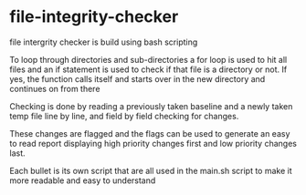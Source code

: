 # file-integrity-checker
file intergrity checker is build using bash scripting

To loop through directories and sub-directories a for loop is used to hit all files and an if statement is used to check if that file is a directory or not. If yes, the function calls itself and starts over in the new directory and continues on from there

Checking is done by reading a previously taken baseline and a newly taken temp file line by line, and field by field checking for changes.

These changes are flagged and the flags can be used to generate an easy to read report displaying high priority changes first and low priority changes last.

Each bullet is its own script that are all used in the main.sh script to make it more readable and easy to understand
